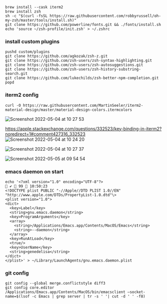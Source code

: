 ```
brew install --cask iterm2
brew install zsh
sh -c "$(curl -fsSL https://raw.githubusercontent.com/robbyrussell/oh-my-zsh/master/tools/install.sh)"
git clone https://github.com/powerline/fonts.git && ./fonts/install.sh
echo 'source ~/zsh-profile/init.zsh' > ~/.zshrc
```

### install custom plugins

```
pushd custom/plugins
git clone https://github.com/agkozak/zsh-z.git
git clone https://github.com/zsh-users/zsh-syntax-highlighting.git
git clone https://github.com/zsh-users/zsh-autosuggestions.git
git clone https://github.com/zsh-users/zsh-history-substring-search.git
git clone https://github.com/lukechilds/zsh-better-npm-completion.git
popd
```

### iterm2 config
```
curl -O https://raw.githubusercontent.com/MartinSeeler/iterm2-material-design/master/material-design-colors.itermcolors
```
![Screenshot 2022-05-04 at 10 27 53](https://user-images.githubusercontent.com/6035754/166666532-c332491b-bb5a-44fc-9661-107b9807c599.png)

https://apple.stackexchange.com/questions/332523/key-binding-in-iterm2?noredirect=1#comment427316_332523
![Screenshot 2022-05-04 at 10 24 20](https://user-images.githubusercontent.com/6035754/166666501-d8f20b49-11ee-4478-9f37-242e6cc1a5f8.png)

![Screenshot 2022-05-04 at 10 27 37](https://user-images.githubusercontent.com/6035754/166666515-93b2d697-8486-4956-948b-bd0a2e84e8c9.png)

![Screenshot 2022-05-05 at 09 54 54](https://user-images.githubusercontent.com/6035754/166894120-e36ae77a-a3f3-4394-a345-09221afbe96f.png)

### emacs daemon on start

```
echo '<?xml version="1.0" encoding="UTF-8"?>                                                                                                                 ✔  99  10:50:23
<!DOCTYPE plist PUBLIC "-//Apple//DTD PLIST 1.0//EN"
"http://www.apple.com/DTDs/PropertyList-1.0.dtd"\>
<plist version="1.0">
<dict>
  <key>Label</key>
  <string>gnu.emacs.daemon</string>
  <key>ProgramArguments</key>
  <array>
    <string>/Applications/Emacs.app/Contents/MacOS/Emacs</string>
    <string>--daemon</string>
  </array>
  <key>RunAtLoad</key>
  <true/>
  <key>UserName</key>
  <string>genedelisa</string>
</dict>
</plist>' > ~/Library/LaunchAgents/gnu.emacs.daemon.plist
```

### git config

```
git config --global merge.conflictstyle diff3
git config core.editor /Applications/Emacs.app/Contents/MacOS/bin/emacsclient –socket-name=$(lsof -c Emacs | grep server | tr -s ' '| cut -d ' ' -f8)
```
